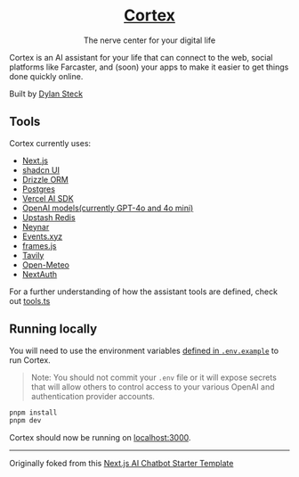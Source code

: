 <a href="https://withcortex.com">
  <h1 align="center">Cortex</h1>
</a>

<p align="center">
  The nerve center for your digital life
</p>

Cortex is an AI assistant for your life that can connect to the web, social platforms like Farcaster, and (soon) your apps to make it easier to get things done quickly online.

Built by [Dylan Steck](https://dylansteck.com)

## Tools
Cortex currently uses:
- [Next.js](https://nextjs.org)
- [shadcn UI](https://ui.shadcn.com)
- [Drizzle ORM](https://orm.drizzle.team)
- [Postgres](https://www.postgresql.org)
- [Vercel AI SDK](https://sdk.vercel.ai)
- [OpenAI models(currently GPT-4o and 4o mini)](https://platform.openai.com/docs/concepts)
- [Upstash Redis](https://upstash.com)
- [Neynar](https://neynar.com)
- [Events.xyz](https://events.xyz)
- [frames.js](https://framesjs.org)
- [Tavily](https://tavily.com)
- [Open-Meteo](https://open-meteo.com)
- [NextAuth](https://next-auth.js.org)

For a further understanding of how the assistant tools are defined, check out [tools.ts](/lib/tools.ts)

## Running locally

You will need to use the environment variables [defined in `.env.example`](.env.example) to run Cortex.

> Note: You should not commit your `.env` file or it will expose secrets that will allow others to control access to your various OpenAI and authentication provider accounts.

```bash
pnpm install
pnpm dev
```

Cortex should now be running on [localhost:3000](http://localhost:3000/).


---
<p>Originally foked from this <a href="https://github.com/vercel/ai-chatbot">Next.js AI Chatbot Starter Template</a></p>